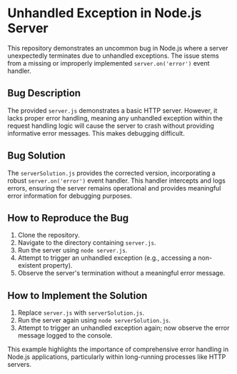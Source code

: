 # Unhandled Exception in Node.js Server

This repository demonstrates an uncommon bug in Node.js where a server unexpectedly terminates due to unhandled exceptions.  The issue stems from a missing or improperly implemented `server.on('error')` event handler.

## Bug Description

The provided `server.js` demonstrates a basic HTTP server.  However, it lacks proper error handling, meaning any unhandled exception within the request handling logic will cause the server to crash without providing informative error messages.  This makes debugging difficult.

## Bug Solution

The `serverSolution.js` provides the corrected version, incorporating a robust `server.on('error')` event handler.  This handler intercepts and logs errors, ensuring the server remains operational and provides meaningful error information for debugging purposes.

## How to Reproduce the Bug

1. Clone the repository.
2. Navigate to the directory containing `server.js`.
3. Run the server using `node server.js`.
4. Attempt to trigger an unhandled exception (e.g., accessing a non-existent property).
5. Observe the server's termination without a meaningful error message.

## How to Implement the Solution

1. Replace `server.js` with `serverSolution.js`.
2. Run the server again using `node serverSolution.js`.
3. Attempt to trigger an unhandled exception again; now observe the error message logged to the console.

This example highlights the importance of comprehensive error handling in Node.js applications, particularly within long-running processes like HTTP servers.